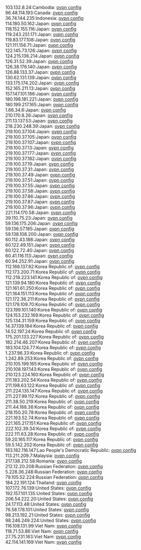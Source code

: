 103.132.8.24:Cambodia: [ovpn config](vpn/103_132_8_24.ovpn)  
96.48.114.193:Canada: [ovpn config](vpn/96_48_114_193.ovpn)  
36.74.144.235:Indonesia: [ovpn config](vpn/36_74_144_235.ovpn)  
114.180.50.162:Japan: [ovpn config](vpn/114_180_50_162.ovpn)  
118.152.155.116:Japan: [ovpn config](vpn/118_152_155_116.ovpn)  
119.243.251.171:Japan: [ovpn config](vpn/119_243_251_171.ovpn)  
119.83.177.108:Japan: [ovpn config](vpn/119_83_177_108.ovpn)  
121.111.156.71:Japan: [ovpn config](vpn/121_111_156_71.ovpn)  
122.145.73.126:Japan: [ovpn config](vpn/122_145_73_126.ovpn)  
124.215.136.214:Japan: [ovpn config](vpn/124_215_136_214.ovpn)  
126.31.52.39:Japan: [ovpn config](vpn/126_31_52_39.ovpn)  
126.38.176.140:Japan: [ovpn config](vpn/126_38_176_140.ovpn)  
126.88.133.37:Japan: [ovpn config](vpn/126_88_133_37.ovpn)  
130.62.131.139:Japan: [ovpn config](vpn/130_62_131_139.ovpn)  
133.175.174.202:Japan: [ovpn config](vpn/133_175_174_202.ovpn)  
152.165.211.13:Japan: [ovpn config](vpn/152_165_211_13.ovpn)  
157.147.101.186:Japan: [ovpn config](vpn/157_147_101_186.ovpn)  
180.198.181.221:Japan: [ovpn config](vpn/180_198_181_221.ovpn)  
180.199.217.165:Japan: [ovpn config](vpn/180_199_217_165.ovpn)  
1.66.34.6:Japan: [ovpn config](vpn/1_66_34_6.ovpn)  
210.170.8.26:Japan: [ovpn config](vpn/210_170_8_26.ovpn)  
211.13.137.53:Japan: [ovpn config](vpn/211_13_137_53.ovpn)  
218.230.248.39:Japan: [ovpn config](vpn/218_230_248_39.ovpn)  
219.100.37.104:Japan: [ovpn config](vpn/219_100_37_104.ovpn)  
219.100.37.105:Japan: [ovpn config](vpn/219_100_37_105.ovpn)  
219.100.37.107:Japan: [ovpn config](vpn/219_100_37_107.ovpn)  
219.100.37.13:Japan: [ovpn config](vpn/219_100_37_13.ovpn)  
219.100.37.177:Japan: [ovpn config](vpn/219_100_37_177.ovpn)  
219.100.37.182:Japan: [ovpn config](vpn/219_100_37_182.ovpn)  
219.100.37.19:Japan: [ovpn config](vpn/219_100_37_19.ovpn)  
219.100.37.31:Japan: [ovpn config](vpn/219_100_37_31.ovpn)  
219.100.37.49:Japan: [ovpn config](vpn/219_100_37_49.ovpn)  
219.100.37.51:Japan: [ovpn config](vpn/219_100_37_51.ovpn)  
219.100.37.55:Japan: [ovpn config](vpn/219_100_37_55.ovpn)  
219.100.37.58:Japan: [ovpn config](vpn/219_100_37_58.ovpn)  
219.100.37.86:Japan: [ovpn config](vpn/219_100_37_86.ovpn)  
219.100.37.87:Japan: [ovpn config](vpn/219_100_37_87.ovpn)  
219.100.37.96:Japan: [ovpn config](vpn/219_100_37_96.ovpn)  
221.114.170.58:Japan: [ovpn config](vpn/221_114_170_58.ovpn)  
39.110.75.23:Japan: [ovpn config](vpn/39_110_75_23.ovpn)  
59.136.175.206:Japan: [ovpn config](vpn/59_136_175_206.ovpn)  
59.136.57.185:Japan: [ovpn config](vpn/59_136_57_185.ovpn)  
59.138.108.200:Japan: [ovpn config](vpn/59_138_108_200.ovpn)  
60.112.43.188:Japan: [ovpn config](vpn/60_112_43_188.ovpn)  
60.122.49.151:Japan: [ovpn config](vpn/60_122_49_151.ovpn)  
60.122.72.40:Japan: [ovpn config](vpn/60_122_72_40.ovpn)  
60.41.116.113:Japan: [ovpn config](vpn/60_41_116_113.ovpn)  
60.94.252.91:Japan: [ovpn config](vpn/60_94_252_91.ovpn)  
112.166.137.92:Korea Republic of: [ovpn config](vpn/112_166_137_92.ovpn)  
112.173.200.71:Korea Republic of: [ovpn config](vpn/112_173_200_71.ovpn)  
112.218.223.141:Korea Republic of: [ovpn config](vpn/112_218_223_141.ovpn)  
121.139.94.180:Korea Republic of: [ovpn config](vpn/121_139_94_180.ovpn)  
121.161.61.250:Korea Republic of: [ovpn config](vpn/121_161_61_250.ovpn)  
121.164.151.113:Korea Republic of: [ovpn config](vpn/121_164_151_113.ovpn)  
121.172.36.211:Korea Republic of: [ovpn config](vpn/121_172_36_211.ovpn)  
121.179.109.70:Korea Republic of: [ovpn config](vpn/121_179_109_70.ovpn)  
123.199.101.140:Korea Republic of: [ovpn config](vpn/123_199_101_140.ovpn)  
124.153.232.169:Korea Republic of: [ovpn config](vpn/124_153_232_169.ovpn)  
125.134.31.159:Korea Republic of: [ovpn config](vpn/125_134_31_159.ovpn)  
14.37.139.184:Korea Republic of: [ovpn config](vpn/14_37_139_184.ovpn)  
14.52.197.24:Korea Republic of: [ovpn config](vpn/14_52_197_24.ovpn)  
175.201.133.227:Korea Republic of: [ovpn config](vpn/175_201_133_227.ovpn)  
182.214.46.207:Korea Republic of: [ovpn config](vpn/182_214_46_207.ovpn)  
183.104.124.77:Korea Republic of: [ovpn config](vpn/183_104_124_77.ovpn)  
1.237.96.33:Korea Republic of: [ovpn config](vpn/1_237_96_33.ovpn)  
1.242.89.253:Korea Republic of: [ovpn config](vpn/1_242_89_253.ovpn)  
210.105.199.165:Korea Republic of: [ovpn config](vpn/210_105_199_165.ovpn)  
210.108.197.143:Korea Republic of: [ovpn config](vpn/210_108_197_143.ovpn)  
210.123.224.160:Korea Republic of: [ovpn config](vpn/210_123_224_160.ovpn)  
211.183.202.54:Korea Republic of: [ovpn config](vpn/211_183_202_54.ovpn)  
211.198.63.122:Korea Republic of: [ovpn config](vpn/211_198_63_122.ovpn)  
211.224.135.147:Korea Republic of: [ovpn config](vpn/211_224_135_147.ovpn)  
211.227.99.112:Korea Republic of: [ovpn config](vpn/211_227_99_112.ovpn)  
211.38.50.219:Korea Republic of: [ovpn config](vpn/211_38_50_219.ovpn)  
211.44.188.38:Korea Republic of: [ovpn config](vpn/211_44_188_38.ovpn)  
218.150.20.78:Korea Republic of: [ovpn config](vpn/218_150_20_78.ovpn)  
221.163.52.74:Korea Republic of: [ovpn config](vpn/221_163_52_74.ovpn)  
221.165.217.151:Korea Republic of: [ovpn config](vpn/221_165_217_151.ovpn)  
222.102.39.34:Korea Republic of: [ovpn config](vpn/222_102_39_34.ovpn)  
222.111.63.28:Korea Republic of: [ovpn config](vpn/222_111_63_28.ovpn)  
59.20.165.117:Korea Republic of: [ovpn config](vpn/59_20_165_117.ovpn)  
59.5.142.202:Korea Republic of: [ovpn config](vpn/59_5_142_202.ovpn)  
183.182.116.147:Lao People's Democratic Republic: [ovpn config](vpn/183_182_116_147.ovpn)  
113.211.209.7:Malaysia: [ovpn config](vpn/113_211_209_7.ovpn)  
217.138.212.58:Romania: [ovpn config](vpn/217_138_212_58.ovpn)  
212.12.20.208:Russian Federation: [ovpn config](vpn/212_12_20_208.ovpn)  
5.228.36.248:Russian Federation: [ovpn config](vpn/5_228_36_248.ovpn)  
79.105.52.224:Russian Federation: [ovpn config](vpn/79_105_52_224.ovpn)  
184.22.191.124:Thailand: [ovpn config](vpn/184_22_191_124.ovpn)  
107.172.76.139:United States: [ovpn config](vpn/107_172_76_139.ovpn)  
192.157.101.135:United States: [ovpn config](vpn/192_157_101_135.ovpn)  
206.54.222.20:United States: [ovpn config](vpn/206_54_222_20.ovpn)  
24.17.113.48:United States: [ovpn config](vpn/24_17_113_48.ovpn)  
76.58.178.101:United States: [ovpn config](vpn/76_58_178_101.ovpn)  
98.213.192.21:United States: [ovpn config](vpn/98_213_192_21.ovpn)  
98.246.249.224:United States: [ovpn config](vpn/98_246_249_224.ovpn)  
116.108.131.99:Viet Nam: [ovpn config](vpn/116_108_131_99.ovpn)  
118.71.53.86:Viet Nam: [ovpn config](vpn/118_71_53_86.ovpn)  
27.75.231.163:Viet Nam: [ovpn config](vpn/27_75_231_163.ovpn)  
42.114.141.169:Viet Nam: [ovpn config](vpn/42_114_141_169.ovpn)  
